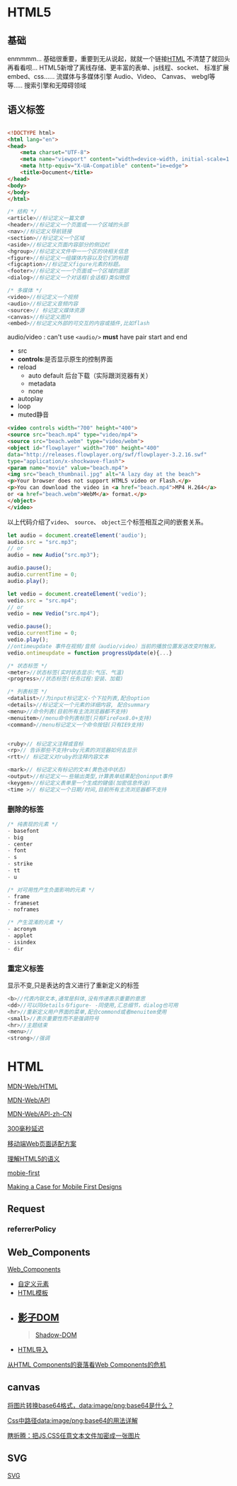 # HTML5

## 基础

enmmmm...
基础很重要，重要到无从说起，就就一个链接[HTML](https://developer.mozilla.org/zh-CN/docs/learn/HTML)
不清楚了就回头再看看呗...
HTML5新增了离线存储、更丰富的表单、js线程、socket、 标准扩展embed、css......
流媒体与多媒体引擎
Audio、Video、 Canvas、 webgl等等.....
搜索引擎和无障碍领域

## 语义标签



```html

<!DOCTYPE html>
<html lang="en">
<head>
    <meta charset="UTF-8">
    <meta name="viewport" content="width=device-width, initial-scale=1.0">
    <meta http-equiv="X-UA-Compatible" content="ie=edge">
    <title>Document</title>
</head>
<body>
</body>
</html>
```

```js
/* 结构 */
<article>//标记定义一篇文章
<header>//标记定义一个页面或一一个区域的头部
<nav>//标记定义导航链接
<section>//标记定义一个区域
<aside>//标记定义页面内容部分的侧边栏
<hgroup>//标记定义文件中一一个区的块相关信息
<figure>//标记定义一组媒体内容以及它们的标题
<figcaption>//标记定义figure元素的标题。
<footer>//标记定义一一个页面或一个区域的底部
<dialog>//标记定义一个对话框(会话框)类似微信
```

```js
/* 多媒体 */
<video>//标记定义一个视频
<audio>//标记定义音频内容
<source>// 标记定义媒体资源
<canvas>//标记定义图片
<embed>//标记定义外部的可交互的内容或插件,比如flash
```

audio/video : can't use `<audio/>` **must** have pair start and end
- src 
- **controls**:是否显示原生的控制界面
- reload
  - auto default 后台下载（实际跟浏览器有关）
  - metadata
  - none
- autoplay
- loop
- muted静音

```html
<video controls width="700" height="400">
<source src="beach.mp4" type="video/mp4">
<source src="beach.webm" type="video/webm">
<object id="flowplayer" width="700" height="400"
data="http://releases.flowplayer.org/swf/flowplayer-3.2.16.swf"
type="application/x-shockwave-flash">
<param name="movie" value="beach.mp4">
<img src="beach_thumbnail.jpg" alt="A lazy day at the beach">
<p>Your browser does not support HTML5 video or Flash.</p>
<p>You can download the video in <a href="beach.mp4">MP4 H.264</a>
or <a href="beach.webm">WebM</a> format.</p>
</object>
</video>
```

以上代码介绍了`video`、 `source`、 `object`三个标签相互之间的嵌套关系。

```js
let audio = document.createElement('audio');
audio.src = "src.mp3";
// or
audio = new Audio("src.mp3");

audio.pause();
audio.currentTime = 0;
audio.play();

```

```js
let vedio = document.createElement('vedio');
vedio.src = "src.mp4";
// or
vedio = new Vedio("src.mp4");

vedio.pause();
vedio.currentTime = 0;
vedio.play();
//ontimeupdate 事件在视频/音频（audio/video）当前的播放位置发送改变时触发。
vedio.ontimeupdate = function progressUpdate(e){...}

```

```js
/* 状态标签 */
<meter>//状态标签(实时状态显示:气压、气温)
<progress>//状态标签(任务过程:安装、加载)

/* 列表标签 */
<datalist>//为input标记定义-个下拉列表,配合option 
<details>//标记定义一个元素的详细内容, 配合summary
<menu>//命令列表(目前所有主流浏览器都不支持)
<menuitem>//menu命令列表标签(只有FireFox8.0+支持)
<command>//menu标记定义一个命令按钮(只有IE9支持)


<ruby>// 标记定义注释或音标
<rp>// 告诉那些不支持ruby元素的浏览器如何去显示
<rtt>// 标记定义对ruby的注释内容文本

<mark>// 标记定义有标记的文本(黄色选中状态)
<output>//标记定义一-些输出类型,计算表单结果配合oninput事件
<keygen>//标记定义表单里一个生成的键值(加密信息传送)
<time >// 标记定义一个日期/时间,目前所有主流浏览器都不支持
```

### 删除的标签

```js
/* 纯表现的元素 */
- basefont
- big
- center
- font
- s
- strike
- tt
- u

/* 对可用性产生负面影响的元素 */
- frame
- frameset
- noframes

/* 产生混淆的元素 */
- acronym
- applet
- isindex
- dir
```

### 重定义标签

显示不变,只是表达的含义进行了重新定义的标签

```js
<b>//代表内联文本,通常是斜体,没有传递表示重要的意思
<dd>//可以同details与figure- -同使用,汇总细节，dialog也可用
<hr>//重新定义用户界面的菜单,配合commond或者menuitem使用
<small>//表示重要性而不是强调符号
<hr>//主题结束
<menu>//
<strong>//强调
```

# HTML
[MDN-Web/HTML](https://developer.mozilla.org/zh-CN/docs/Web/HTML)

[MDN-Web/API](https://developer.mozilla.org/en-US/docs/web/api)

[MDN-Web/API-zh-CN](https://developer.mozilla.org/zh-CN/docs/Web/API)

[300毫秒延迟](https://thx.github.io/mobile/300ms-click-delay#%E5%BD%93%E5%89%8D%E5%A6%82%E4%BD%95%E9%81%BF%E5%85%8D%E5%BB%B6%E8%BF%9F)

[移动端Web页面适配方案](https://funteas.com/topic/5a4d80ec1f635ce136730e10)

[理解HTML5的语义](https://www.adobe.com/devnet/archive/dreamweaver/articles/understanding-html5-semantics.html)

[mobie-first](https://abookapart.com/products/mobile-first)

[Making a Case for Mobile First Designs](https://www.sitepoint.com/making-case-mobile-first-designs/)

## Request
### referrerPolicy

## Web_Components

[Web_Components](https://developer.mozilla.org/zh-CN/docs/Web/Web_Components)
- [自定义元素](https://developer.mozilla.org/zh-CN/docs/Web/Web_Components/Custom_Elements)
- [HTML模板](https://developer.mozilla.org/zh-CN/docs/Web/HTML/Element/template)
- [影子DOM](https://developer.mozilla.org/zh-CN/docs/Web/Web_Components/Shadow_DOM)
    - 
    >[Shadow-DOM](https://aotu.io/notes/2016/06/24/Shadow-DOM/index.html)
- [HTML导入](https://developer.mozilla.org/zh-CN/docs/Web/Web_Components/HTML_Imports)

[从HTML Components的衰落看Web Components的危机](https://github.com/xufei/blog/issues/3)

## canvas

[将图片转换base64格式，data:image/png;base64是什么？](http://blog.csdn.net/webxiaoma/article/details/70053444)

[Css中路径data:image/png;base64的用法详解](http://www.aimks.com/css-path-data-image-png-usage-base64.html)

[瞎折腾：把JS,CSS任意文本文件加密成一张图片](https://juejin.im/entry/5a41b3d66fb9a045154421cb?utm_medium=fe&utm_source=weixinqun)



## SVG
[SVG](https://aotu.io/notes/2015/11/20/svg-I-know/)